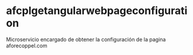 # afcplgetangularwebpageconfiguration

Microservicio encargado de obtener la configuración de la pagina aforecoppel.com